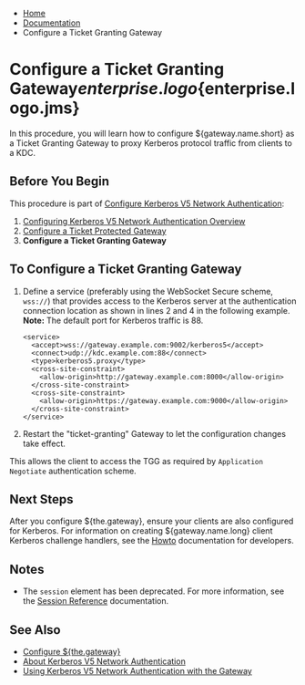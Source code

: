 -   [Home](../../index.md)
-   [Documentation](../index.md)
-   Configure a Ticket Granting Gateway

<a name></a>Configure a Ticket Granting Gateway${enterprise.logo}${enterprise.logo.jms}
=======================================================================================

In this procedure, you will learn how to configure ${gateway.name.short} as a Ticket Granting Gateway to proxy Kerberos protocol traffic from clients to a KDC.

Before You Begin
----------------

This procedure is part of [Configure Kerberos V5 Network Authentication](o_krb.md):

1.  [Configuring Kerberos V5 Network Authentication Overview](o_krb_config_kerberos.md)
2.  [Configure a Ticket Protected Gateway](p_krb_config_tpg.md)
3.  **Configure a Ticket Granting Gateway**

To Configure a Ticket Granting Gateway
--------------------------------------

1.  Define a service (preferably using the WebSocket Secure scheme, `wss://`) that provides access to the Kerberos server at the authentication connection location as shown in lines 2 and 4 in the following example. **Note:** The default port for Kerberos traffic is 88.

    ``` auto-links:
    <service>
      <accept>wss://gateway.example.com:9002/kerberos5</accept>
      <connect>udp://kdc.example.com:88</connect>
      <type>kerberos5.proxy</type>
      <cross-site-constraint>
        <allow-origin>http://gateway.example.com:8000</allow-origin>
      </cross-site-constraint>
      <cross-site-constraint>
        <allow-origin>https://gateway.example.com:9000</allow-origin>
      </cross-site-constraint>
    </service>
    ```

2.  Restart the "ticket-granting" Gateway to let the configuration changes take effect.

This allows the client to access the TGG as required by `Application Negotiate` authentication scheme.

Next Steps
----------

After you configure ${the.gateway}, ensure your clients are also configured for Kerberos. For information on creating ${gateway.name.long} client Kerberos challenge handlers, see the [Howto](../index.md#dev_topics) documentation for developers.

Notes
-----

-   The `session` element has been deprecated. For more information, see the [Session Reference](../admin-reference/r_conf_session.md) documentation.

<a name="seealso"></a>See Also
------------------------------

-   [Configure ${the.gateway}](../admin-reference/o_conf_checklist.md)
-   [About Kerberos V5 Network Authentication](c_aaa_kerberos.md)
-   [Using Kerberos V5 Network Authentication with the Gateway](u_krb_config_kerberos.md)


